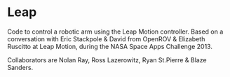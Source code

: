 Leap
====

Code to control a robotic arm using the Leap Motion controller. Based on a conversation with Eric Stackpole & David from 
OpenROV & Elizabeth Ruscitto at Leap Motion, during the NASA Space Apps Challenge 2013.

Collaborators are Nolan Ray, Ross Lazerowitz, Ryan St.Pierre & Blaze Sanders. 
